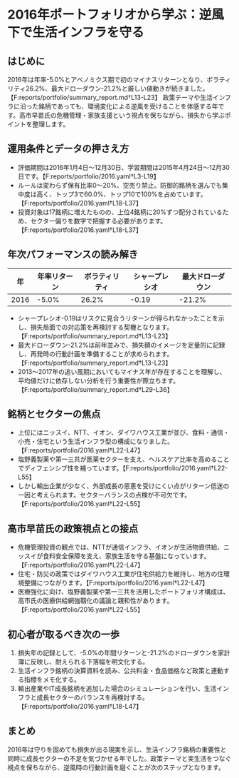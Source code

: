 # 2016年ポートフォリオから学ぶ：逆風下で生活インフラを守る

## はじめに
2016年は年率-5.0%とアベノミクス期で初のマイナスリターンとなり、ボラティリティ26.2%、最大ドローダウン-21.2%と厳しい値動きが続きました。【F:reports/portfolio/summary_report.md†L13-L23】 政策テーマや生活インフラに沿った銘柄であっても、環境変化による逆風を受けることを体感する年です。高市早苗氏の危機管理・家族支援という視点を保ちながら、損失から学ぶポイントを整理します。

## 運用条件とデータの押さえ方
- 評価期間は2016年1月4日〜12月30日、学習期間は2015年4月24日〜12月30日です。【F:reports/portfolio/2016.yaml†L3-L19】
- ルールは変わらず保有比率0〜20%、空売り禁止。防御的銘柄を選んでも集中度は高く、トップ3で60.0%、トップ10で100%を占めています。【F:reports/portfolio/2016.yaml†L18-L37】
- 投資対象は17銘柄に増えたものの、上位4銘柄に20%ずつ配分されているため、セクター偏りを数字で把握する必要があります。【F:reports/portfolio/2016.yaml†L18-L37】

## 年次パフォーマンスの読み解き
| 年 | 年率リターン | ボラティリティ | シャープレシオ | 最大ドローダウン |
|---|---|---|---|---|
| 2016 | -5.0% | 26.2% | -0.19 | -21.2% |

- シャープレシオ-0.19はリスクに見合うリターンが得られなかったことを示し、損失局面での対応策を再検討する契機となります。【F:reports/portfolio/summary_report.md†L13-L23】
- 最大ドローダウン-21.2%は前年並みで、損失額のイメージを定量的に記録し、再発時の行動計画を準備することが求められます。【F:reports/portfolio/summary_report.md†L13-L23】
- 2013〜2017年の追い風期においてもマイナス年が存在することを理解し、平均値だけに依存しない分析を行う重要性が際立ちます。【F:reports/portfolio/summary_report.md†L29-L36】

## 銘柄とセクターの焦点
- 上位にはニッスイ、NTT、イオン、ダイワハウス工業が並び、食料・通信・小売・住宅という生活インフラ型の構成になりました。【F:reports/portfolio/2016.yaml†L22-L47】
- 塩野義製薬や第一三共が医薬セクターを支え、ヘルスケア比率を高めることでディフェンシブ性を補っています。【F:reports/portfolio/2016.yaml†L22-L55】
- しかし輸出企業が少なく、外部成長の恩恵を受けにくい点がリターン低迷の一因と考えられます。セクターバランスの点検が不可欠です。【F:reports/portfolio/2016.yaml†L22-L55】

## 高市早苗氏の政策視点との接点
- 危機管理投資の観点では、NTTが通信インフラ、イオンが生活物資供給、ニッスイが食料安全保障を支え、家族生活を守る基盤になっています。【F:reports/portfolio/2016.yaml†L22-L47】
- 住宅・防災の政策ではダイワハウス工業が住宅供給力を維持し、地方の住環境整備につながります。【F:reports/portfolio/2016.yaml†L22-L47】
- 医療強化に向け、塩野義製薬や第一三共を活用したポートフォリオ構成は、高市氏の医療供給網強靱化の議論と親和性があります。【F:reports/portfolio/2016.yaml†L22-L55】

## 初心者が取るべき次の一歩
1. 損失年の記録として、-5.0%の年間リターンと-21.2%のドローダウンを家計簿に反映し、耐えられる下落幅を明文化する。
2. 生活インフラ銘柄の決算資料を読み、公共料金・食品価格など政策と連動する指標をメモ化する。
3. 輸出産業やIT成長銘柄を追加した場合のシミュレーションを行い、生活インフラと成長セクターのバランスを再検討する。【F:reports/portfolio/2016.yaml†L18-L47】

## まとめ
2016年は守りを固めても損失が出る現実を示し、生活インフラ銘柄の重要性と同時に成長セクターの不足を気づかせる年でした。政策テーマと実生活をつなぐ視点を保ちながら、逆風時の行動計画を磨くことが次のステップとなります。
